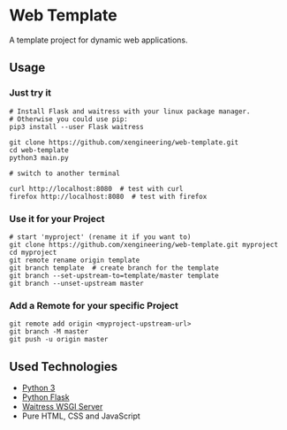 

# Web Template

A template project for dynamic web applications.


## Usage

### Just try it
```
# Install Flask and waitress with your linux package manager.
# Otherwise you could use pip:
pip3 install --user Flask waitress

git clone https://github.com/xengineering/web-template.git
cd web-template
python3 main.py

# switch to another terminal

curl http://localhost:8080  # test with curl
firefox http://localhost:8080  # test with firefox
```

### Use it for your Project
```
# start 'myproject' (rename it if you want to)
git clone https://github.com/xengineering/web-template.git myproject
cd myproject
git remote rename origin template
git branch template  # create branch for the template
git branch --set-upstream-to=template/master template
git branch --unset-upstream master
```

### Add a Remote for your specific Project
```
git remote add origin <myproject-upstream-url>
git branch -M master
git push -u origin master
```


## Used Technologies

- [Python 3](https://www.python.org/)
- [Python Flask](https://palletsprojects.com/p/flask/)
- [Waitress WSGI Server](https://github.com/Pylons/waitress)
- Pure HTML, CSS and JavaScript

